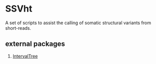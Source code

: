 # SSVht
A set of scripts to assist the  calling of somatic structural variants from short-reads.

## external packages
1. [IntervalTree](https://metacpan.org/pod/Set::IntervalTree)
	
